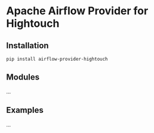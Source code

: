 # Apache Airflow Provider for Hightouch

## Installation

```
pip install airflow-provider-hightouch
```

## Modules

...


## Examples

...
